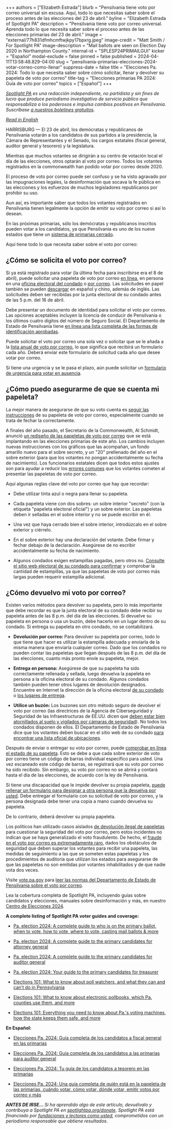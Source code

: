 +++
authors = ["Elizabeth Estrada"]
blurb = "Pensilvania tiene voto por correo universal sin excusa. Aquí, todo lo que necesitas saber sobre el proceso antes de las elecciones del 23 de abril."
byline = "Elizabeth Estrada of Spotlight PA"
description = "Pensilvania tiene voto por correo universal. Aprenda todo lo que necesita saber sobre el proceso antes de las elecciones primarias del 23 de abril."
image = "external/77h831dfmhcmftwjkpy17bpxrg.jpeg"
image-credit = "Matt Smith / For Spotlight PA"
image-description = "Mail ballots are seen on Election Day 2020 in Northampton County."
internal-id = "SPLESP24PRIMAILGUI"
kicker = "Español"
modal-exclude = false
pinned = false
published = 2024-04-11T13:58:48.829-04:00
slug = "pensilvania-primarias-elecciones-2024-votar-correo-como-llenar"
suppress-date = false
title = "Elecciones Pa. 2024: Todo lo que necesita saber sobre cómo solicitar, llenar y devolver su papeleta de voto por correo"
title-tag = "Elecciones primarias PA 2024: Guía de voto por correo"
topics = ["Español"]
+++

<a href="https://www.spotlightpa.org/"><em>Spotlight PA</em></a><em> es una redacción independiente, no partidista y sin fines de lucro que produce periodismo investigativo de servicio público que responsabiliza a los poderosos e impulsa cambios positivos en Pensilvania. Suscríbase </em><a href="https://www.spotlightpa.org/newsletters"><em>a nuestros boletines gratuitos</em></a><em>.</em>

<a href="https://www.spotlightpa.org/news/2024/04/pennsylvania-primary-election-2024-mail-ballot-how-to-request-fill-out-return/"><em>Read in English</em></a><em></em>

HARRISBURG — El 23 de abril, los demócratas y republicanos de Pensilvania votarán a los candidatos de sus partidos a la presidencia, la Cámara de Representantes y el Senado, los cargos estatales (fiscal general, auditor general y tesorero) y la legislatura.

Mientras que muchos votantes se dirigirán a su centro de votación local el día de las elecciones, otros optarán al voto por correo. Todos los votantes registrados en la commonwealth han podido votar por correo desde 2020.

El proceso de voto por correo puede ser confuso y se ha visto agravado por las impugnaciones legales, la desinformación que socava la fe pública en las elecciones y los esfuerzos de muchos legisladores republicanos por prohibir su uso.

<script src="https://www.spotlightpa.org/embed.js" async></script><div data-spl-embed-version="1" data-spl-src="https://www.spotlightpa.org/embeds/newsletter/"></div>

Aun así, es importante saber que todos los votantes registrados en Pensilvania tienen legalmente la opción de emitir su voto por correo si así lo desean.

En las próximas primarias, sólo los demócratas y republicanos inscritos pueden votar a los candidatos, ya que Pensilvania es uno de los nueve estados que tiene un <a href="https://www.spotlightpa.org/news/2023/04/pa-primary-election-2023-indepedents-third-party/">sistema de primarias cerrado</a>.

Aquí tiene todo lo que necesita saber sobre el voto por correo:

## ¿Cómo se solicita el voto por correo?

Si ya está registrado para votar (la última fecha para inscribirse era el 8 de abril), puede solicitar una papeleta de voto por correo <a href="https://www.pavoterservices.pa.gov/OnlineAbsenteeApplication/#/OnlineAbsenteeBegin">en línea</a>, en persona en una <a href="https://www.vote.pa.gov/Resources/espanol/Recursos/Pages/County-Contact-Spanish.aspx">oficina electoral del condado</a> o <a href="https://www.vote.pa.gov/Resources/espanol/Voting-in-PA-Spanish/Pages/Mail-and-Absentee-Ballot-Spanish.aspx">por correo</a>. Las solicitudes en papel también se pueden <a href="https://www.pavoterservices.pa.gov/OnlineAbsenteeApplication/#/OnlineAbsenteeBegin">descargar</a> en español y chino, además de inglés. Las solicitudes deben ser recibidas por la junta electoral de su condado antes de las 5 p.m. del 16 de abril.

Debe presentar un documento de identidad para solicitar el voto por correo. Las opciones aceptables incluyen la licencia de conducir de Pensilvania o los últimos cuatro dígitos del número de Seguro Social. El Departamento de Estado de Pensilvania tiene <a href="https://www.vote.pa.gov/Resources/espanol/Voting-in-PA-Spanish/Pages/Mail-and-Absentee-Ballot-Spanish.aspx">en línea una lista completa de las formas de identificación aprobadas</a>.

Puede solicitar el voto por correo una sola vez o solicitar que se le añada a la <a href="https://www.vote.pa.gov/Resources/espanol/Voting-in-PA-Spanish/Pages/Mail-and-Absentee-Ballot-Spanish.aspx">lista anual de voto por correo</a>, lo que significa que recibirá un formulario cada año. Deberá enviar este formulario de solicitud cada año que desee votar por correo.

Si tiene una urgencia y se le pasa el plazo, aún puede solicitar un <a href="https://www.vote.pa.gov/Resources/espanol/Voting-in-PA-Spanish/Pages/Mail-and-Absentee-Ballot-Spanish.aspx">formulario de urgencia para votar en ausencia</a>.

## ¿Cómo puedo asegurarme de que se cuenta mi papeleta?

La mejor manera de asegurarse de que su voto cuenta es <a href="https://www.vote.pa.gov/Resources/espanol/Voting-in-PA-Spanish/Pages/Mail-and-Absentee-Ballot-Spanish.aspx">seguir las instrucciones</a> de su papeleta de voto por correo, especialmente cuando se trata de fechar la correctamente.

A finales del año pasado, el Secretario de la Commonwealth, Al Schmidt, anunció <a href="https://penncapital-star.com/voting/pennsylvania-redesigns-its-mail-in-ballots-for-the-2024-election/">un rediseño de las papeletas de voto por correo</a> que se está implantando en las elecciones primarias de este año. Los cambios incluyen nuevas instrucciones con los gráficos que las acompañan, un fondo amarillo nuevo para el sobre secreto, y un &#34;20&#34; prellenado del año en el sobre exterior (para que los votantes no pongan accidentalmente su fecha de nacimiento). Los funcionarios estatales dicen que todos estos ajustes son para ayudar a reducir los <a href="https://www.timesonline.com/story/news/politics/elections/2024/03/28/redesigned-mail-ballot-materials-could-reduce-voter-confusion-pennsylvania-beaver-lawrence-allegheny/73108824007/">errores comunes</a> que los votantes cometen al presentar las papeletas de voto por correo.

Aquí algunas reglas clave del voto por correo que hay que recordar:

- Debe utilizar tinta azul o negra para llenar su papeleta.

- Cada papeleta viene con dos sobres: un sobre interior &#34;secreto&#34; (con la etiqueta &#34;papeleta electoral oficial&#34;) y un sobre exterior. Las papeletas deben ir selladas en el sobre interior y no se puede escribir en él.

- Una vez que haya cerrado bien el sobre interior, introdúzcalo en el sobre exterior y ciérrelo.

- En el sobre exterior hay una declaración del votante. Debe firmar y fechar debajo de la declaración. Asegúrese de no escribir accidentalmente su fecha de nacimiento.

- Algunos condados exigen estampillas pagadas, pero otros no. <a href="https://www.vote.pa.gov/Resources/espanol/Recursos/Pages/County-Contact-Spanish.aspx">Consulte el sitio web electoral de su condado para confirmar</a> y comprobar la cantidad de estampillas, ya que las papeletas de voto por correo más largas pueden requerir estampilla adicional.

## ¿Cómo devuelvo mi voto por correo?

Existen varios métodos para devolver su papeleta, pero lo más importante que debe recordar es que la junta electoral de su condado debe recibir su papeleta antes de las 8 p.m. del día de las elecciones. Si devuelve su papeleta en persona o usa un buzón, debe hacerlo en un lugar dentro de su condado. Si entrega su papeleta en otro condado, no se contabilizará.

- <strong>Devolución por correo: </strong>Para devolver su papeleta por correo, todo lo que tiene que hacer es utilizar la estampilla adecuada y enviarla de la misma manera que enviaría cualquier correo. Dado que los condados no pueden contar las papeletas que llegan después de las 8 p.m. del día de las elecciones, cuanto más pronto envíe su papeleta, mejor.

- <strong>Entrega en persona:</strong> Asegúrese de que su papeleta ha sido correctamente rellenada y sellada, luego devuelva la papeleta en persona a la oficina electoral de su condado. Algunos condados también pueden tener otros lugares de devolución designados. Encuentre en Internet la dirección de la oficina electoral <a href="https://www.vote.pa.gov/Resources/espanol/Recursos/Pages/County-Contact-Spanish.aspx">de su condado</a> o <a href="https://www.vote.pa.gov/Resources/espanol/Voting-in-PA-Spanish/Pages/Return-Ballot-Spanish.aspx">los lugares de entrega</a>.

- <strong>Utilice un buzón: </strong>Los buzones<strong> </strong>son otro método seguro de devolver el voto por correo (las directrices de la Agencia de Ciberseguridad y Seguridad de las Infraestructuras de EE.UU. dicen que <a href="https://www.eac.gov/sites/default/files/electionofficials/vbm/Ballot_Drop_Box.pdf">deben estar bien atornillados al suelo y vigilados por cámaras de seguridad</a>). No todos los condados disponen de ellos. El Departamento de Estado de Pensilvania dice que los votantes deben buscar en el sitio web de su condado <a href="https://www.vote.pa.gov/Resources/espanol/Recursos/Pages/County-Contact-Spanish.aspx">para encontrar una lista oficial de ubicaciones</a>.

<script src="https://www.spotlightpa.org/embed.js" async></script><div data-spl-embed-version="1" data-spl-src="https://www.spotlightpa.org/embeds/donate/"></div>

Después de enviar o entregar su voto por correo, puede <a href="https://www.pavoterservices.pa.gov/pages/ballottracking.aspx">comprobar en línea el estado de su papeleta</a>. Esto se debe a que cada sobre exterior de voto por correo tiene un código de barras individual específico para usted. Una vez escaneado este código de barras, se registrará que su voto por correo ha sido recibido. Sin embargo, su voto por correo no se abrirá y contará hasta el día de las elecciones, de acuerdo con la ley de Pensilvania.

Si tiene una discapacidad que le impide devolver su propia papeleta, <a href="https://www.vote.pa.gov/Resources/espanol/Voting-in-PA-Spanish/Pages/Accessible-Voting-Spanish.aspx">puede rellenar un formulario para designar a otra persona que la devuelva por usted</a>. Debe entregar el formulario con su solicitud de voto por correo, y la persona designada debe tener una copia a mano cuando devuelva su papeleta.

De lo contrario, deberá devolver su propia papeleta.

Los políticos han utilizado casos aislados <a href="https://www.mcall.com/news/pennsylvania/mc-nws-pa-lehigh-ballot-drop-box-investigation-20220404-wk4ug6j25fgtffuhiwrxnai2ne-story.html">de devolución ilegal de papeletas</a> para cuestionar la seguridad del voto por correo, pero estos incidentes no indican que se haya generalizado el voto fraudulento. De hecho, el <a href="https://www.cisa.gov/rumorcontrol">fraude en el voto por correo es extremadamente raro</a>, dados los obstáculos de seguridad que deben superar los votantes para recibir una papeleta, las medidas de seguimiento a las que se someten estas papeletas y los procedimientos de auditoría que utilizan los estados para asegurarse de que las papeletas no son emitidas por votantes inhabilitados y de que nadie vota dos veces.

Visite <a href="https://www.vote.pa.gov/">vote.pa.gov</a> para <a href="https://www.vote.pa.gov/Resources/espanol/Sobre-las-Elecciones/Pages/Election-Security-Spanish.aspx">leer las normas del Departamento de Estado de Pensilvania sobre el voto por correo</a>.

Lea la cobertura completa de Spotlight PA, incluyendo guías sobre candidatos y elecciones, manuales sobre desinformación y más, en nuestro <a href="https://www.spotlightpa.org/elections">Centro de Elecciones 2024</a>.

<strong>A complete listing of Spotlight PA voter guides and coverage:</strong>

- <a href="https://www.spotlightpa.org/news/2024/04/pennsylvania-primary-election-day-2024-voter-information-registration/">Pa. election 2024: A complete guide to who is on the primary ballot, when to vote, how to vote, where to vote, casting mail ballots &amp; more</a>

- <a href="https://www.spotlightpa.org/news/2024/03/pennsylvania-election-2024-attorney-general-primary-candidates/">Pa. election 2024: A complete guide to the primary candidates for attorney general</a>

- <a href="https://www.spotlightpa.org/news/2024/03/pennsylvania-election-2024-auditor-general-candidates-tim-defoor-malcolm-kenyatta-mark-pinsley/">Pa. election 2024: A complete guide to the primary candidates for auditor general</a>

- <a href="https://www.spotlightpa.org/news/2024/03/pennsylvania-election-2024-treasurer-primary-candidates-stacy-garrity-ryan-bizzarro-erin-mcclelland/">Pa. election 2024: Your guide to the primary candidates for treasurer</a>

- <a href="https://www.spotlightpa.org/news/2024/03/pennsylvania-poll-watcher-election-2024-donald-trump-explainer/">Elections 101: What to know about poll watchers, and what they can and can’t do in Pennsylvania</a>

- <a href="https://www.spotlightpa.org/news/2024/03/pennsylvania-electronic-pollbook-voter-registration-election-2024-explainer/">Elections 101: What to know about electronic pollbooks, which Pa. counties use them, and more</a>

- <a href="https://www.spotlightpa.org/news/2024/02/pennsylvania-voting-machines-elections-101-prebunking/">Elections 101: Everything you need to know about Pa.&#39;s voting machines, how the state keeps them safe, and more</a>

<strong>En Español:&nbsp;</strong>

- <a href="https://www.spotlightpa.org/news/2024/03/elecciones-pensilvania-2024-fiscal-general-candidatos-primarias/">Elecciones Pa. 2024: Guía completa de los candidatos a fiscal general en las primarias</a>

- <a href="https://www.spotlightpa.org/news/2024/03/elecciones-pennsylvania-2024-gu-completa-de-los-candidatos-las-primarias-para-auditor-general/">Elecciones Pa. 2024: Guía completa de los candidatos a las primarias para auditor general</a>

- <a href="https://www.spotlightpa.org/news/2024/03/eleccion-pensilvania-2024-primarias-tesorero-candidatos-stacy-garrity-ryan-bizzarro-erin-mcclelland/">Elecciones Pa. 2024: Tu guía de los candidatos a tesorero en las primarias</a>

- <a href="https://www.spotlightpa.org/news/2024/04/pensilvania-primarias-elecciones-2024-votar-informacion/">Elecciones Pa. 2024: Una guía completa de quién está en la papeleta de las primarias, cuándo votar, cómo votar, dónde votar, emitir votos por correo y más</a>

<strong><em>ANTES DE IRSE... </em></strong><em>Si ha aprendido algo de este artículo, devuélvalo y contribuya a Spotlight PA en </em><a href="https://www.spotlightpa.org/donate"><em>spotlightpa.org/donate</em></a><em>. Spotlight PA está financiado por </em><a href="https://www.spotlightpa.org/support"><em>fundaciones y lectores como usted</em></a><em>, comprometidos con un periodismo responsable que obtiene resultados.</em>


